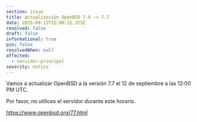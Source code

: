 ```yaml
---
section: issue
title: Actualización OpenBSD 7.6 -> 7.7
date: 2025-09-12T15:00:22.323Z
resolved: false
draft: false
informational: true
pin: false
resolvedWhen: null
affected:
  - servidor-principal
severity: notice
---
```

Vamos a actualizar OpenBSD a la versión 7.7 el 12 de septiembre a las 12:00 PM UTC. 

Por favor, no utilices el servidor durante este horario. 

https://www.openbsd.org/77.html